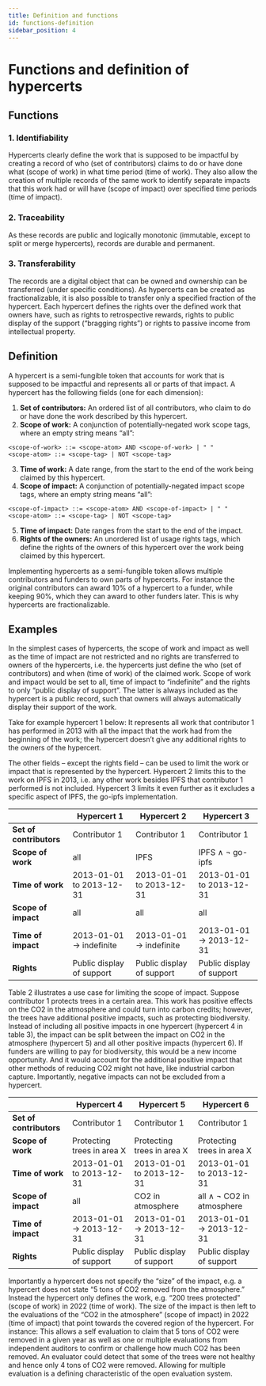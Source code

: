 ```yaml
---
title: Definition and functions
id: functions-definition
sidebar_position: 4
---
```


# Functions and definition of hypercerts

## Functions

### 1. Identifiability
Hypercerts clearly define the work that is supposed to be impactful by creating a record of who (set of contributors) claims to do or have done what (scope of work) in what time period (time of work). They also allow the creation of multiple records of the same work to identify separate impacts that this work had or will have (scope of impact) over specified time periods (time of impact).

### 2. Traceability
As these records are public and logically monotonic (immutable, except to split or merge hypercerts), records are durable and permanent.

### 3. Transferability
The records are a digital object that can be owned and ownership can be transferred (under specific conditions). As hypercerts can be created as fractionalizable, it is also possible to transfer only a specified fraction of the hypercert. Each hypercert defines the rights over the defined work that owners have, such as rights to retrospective rewards, rights to public display of the support (“bragging rights”) or rights to passive income from intellectual property.

## Definition
A hypercert is a semi-fungible token that accounts for work that is supposed to be impactful and represents all or parts of that impact. A hypercert has the following fields (one for each dimension):
1. **Set of contributors:** An ordered list of all contributors, who claim to do or have done the work described by this hypercert.
2. **Scope of work:** A conjunction of potentially-negated work scope tags, where an empty string means “all”:
```
<scope-of-work> ::= <scope-atom> AND <scope-of-work> | " "
<scope-atom> ::= <scope-tag> | NOT <scope-tag>
```
3. **Time of work:** A date range, from the start to the end of the work being claimed by this hypercert.
4. **Scope of impact:** A conjunction of potentially-negated impact scope tags, where an empty string means “all”:
```
<scope-of-impact> ::= <scope-atom> AND <scope-of-impact> | " "
<scope-atom> ::= <scope-tag> | NOT <scope-tag>
```
5. **Time of impact:** Date ranges from the start to the end of the impact.
6. **Rights of the owners:** An unordered list of usage rights tags, which define the rights of the owners of this hypercert over the work being claimed by this hypercert.

Implementing hypercerts as a semi-fungible token allows multiple contributors and funders to own parts of hypercerts. For instance the original contributors can award 10% of a hypercert to a funder, while keeping 90%, which they can award to other funders later. This is why hypercerts are fractionalizable.

## Examples
In the simplest cases of hypercerts, the scope of work and impact as well as the time of impact are not restricted and no rights are transferred to owners of the hypercerts, i.e. the hypercerts just define the who (set of contributors) and when (time of work) of the claimed work. Scope of work and impact would be set to all, time of impact to “indefinite” and the rights to only “public display of support”. The latter is always included as the hypercert is a public record, such that owners will always automatically display their support of the work.

Take for example hypercert 1 below: It represents all work that contributor 1 has performed in 2013 with all the impact that the work had from the beginning of the work; the hypercert doesn’t give any additional rights to the owners of the hypercert.

The other fields – except the rights field – can be used to limit the work or impact that is represented by the hypercert. Hypercert 2 limits this to the work on IPFS in 2013, i.e. any other work besides IPFS that contributor 1 performed is not included. Hypercert 3 limits it even further as it excludes a specific aspect of IPFS, the go-ipfs implementation.

|                         | **Hypercert 1**           | **Hypercert 2**           | **Hypercert 3**           |
|-------------------------|---------------------------|---------------------------|---------------------------|
| **Set of contributors** | Contributor 1             | Contributor 1             | Contributor 1             |
| **Scope of work**       | all                       | IPFS                      | IPFS ∧ ¬ go-ipfs          |
| **Time of work**        | 2013-01-01 to 2013-12-31  | 2013-01-01 to 2013-12-31  | 2013-01-01 to 2013-12-31  |
| **Scope of impact**     | all                       | all                       | all                       |
| **Time of impact**      | 2013-01-01 → indefinite   | 2013-01-01 → indefinite   | 2013-01-01 → 2013-12-31   |
| **Rights**              | Public display of support | Public display of support | Public display of support |

Table 2 illustrates a use case for limiting the scope of impact. Suppose contributor 1 protects trees in a certain area. This work has positive effects on the CO2 in the atmosphere and could turn into carbon credits; however, the trees have additional positive impacts, such as protecting biodiversity. Instead of including all positive impacts in one hypercert (hypercert 4 in table 3), the impact can be split between the impact on CO2 in the atmosphere (hypercert 5) and all other positive impacts (hypercert 6). If funders are willing to pay for biodiversity, this would be a new income opportunity. And it would account for the additional positive impact that other methods of reducing CO2 might not have, like industrial carbon capture. Importantly, negative impacts can not be excluded from a hypercert.

|                         | **Hypercert 4**            | **Hypercert 5**            | **Hypercert 6**            |
|-------------------------|----------------------------|----------------------------|----------------------------|
| **Set of contributors** | Contributor 1              | Contributor 1              | Contributor 1              |
| **Scope of work**       | Protecting trees in area X | Protecting trees in area X | Protecting trees in area X |
| **Time of work**        | 2013-01-01 to 2013-12-31   | 2013-01-01 to 2013-12-31   | 2013-01-01 to 2013-12-31   |
| **Scope of impact**     | all                        | CO2 in atmosphere          | all ∧ ¬ CO2 in atmosphere  |
| **Time of impact**      | 2013-01-01 → 2013-12-31    | 2013-01-01 → 2013-12-31    | 2013-01-01 → 2013-12-31    |
| **Rights**              | Public display of support  | Public display of support  | Public display of support  |

Importantly a hypercert does not specify the “size” of the impact, e.g. a hypercert does not state “5 tons of CO2 removed from the atmosphere.” Instead the hypercert only defines the work, e.g. “200 trees protected” (scope of work) in 2022 (time of work). The size of the impact is then left to the evaluations of the “CO2 in the atmosphere” (scope of impact) in 2022 (time of impact) that point towards the covered region of the hypercert. For instance: This allows a self evaluation to claim that 5 tons of CO2 were removed in a given year as well as one or multiple evaluations from independent auditors to confirm or challenge how much CO2 has been removed. An evaluator could detect that some of the trees were not healthy and hence only 4 tons of CO2 were removed. Allowing for multiple evaluation is a defining characteristic of the open evaluation system.
